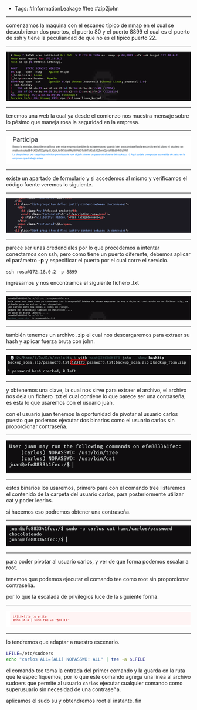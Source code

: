 - Tags: #InformationLeakage #tee #zip2john 
_____
comenzamos la maquina con el escaneo típico de nmap en el cual se descubrieron dos puertos, el puerto 80 y el puerto 8899 el cual es el puerto de ssh y tiene la peculiaridad de que no es el típico puerto 22.
____
![](attachment/703ef4eaa32706b2c4315540dff74e76.png)
_______
tenemos una web la cual ya desde el comienzo nos muestra mensaje sobre lo pésimo que maneja rosa la seguridad en la empresa.
_____
![](attachment/2e5f989ecd98b712d61c5869a435913c.png)
_____
existe un apartado de formulario y si accedemos al mismo y verificamos el código fuente veremos lo siguiente.
_____
![](attachment/05250a08ec1a4d16dd5af1089f6ff998.png)
_____
parece ser unas credenciales por lo que procedemos a intentar conectarnos con ssh, pero como tiene un puerto diferente, debemos aplicar el parámetro **-p** y especificar el puerto por el cual corre el servicio.

```shell
ssh rosa@172.18.0.2 -p 8899
```

ingresamos y nos encontramos el siguiente fichero .txt
____
![](attachment/1e012e75cb51ce7e46137148a1689e45.png)
_______
también tenemos un archivo .zip el cual nos descargaremos para extraer su hash y aplicar fuerza bruta con john.
_____
![](attachment/43bb52296489fe9a2e849274a41139f1.png)
____
y obtenemos una clave, la cual nos sirve para extraer el archivo, el archivo nos deja un fichero .txt el cual contiene lo que parece ser una contraseña, es esta lo que usaremos con el usuario juan.

con el usuario juan tenemos la oportunidad de pivotar al usuario carlos puesto que podemos ejecutar dos binarios como el usuario carlos sin proporcionar contraseña.
____
![](attachment/88061b9d9504b509fc4912ccdea87862.png)
____
estos binarios los usaremos, primero para con el comando tree listaremos el contenido de la carpeta del usuario carlos, para posteriormente utilizar cat y poder leerlos.

si hacemos eso podremos obtener una contraseña.
_____
![](attachment/62ab05784dc66ccb22375194218f8397.png)
_____
para poder pivotar al usuario carlos, y ver de que forma podemos escalar a root.

tenemos que podemos ejecutar el comando tee como root sin proporcionar contraseña.

por lo que la escalada de privilegios luce de la siguiente forma.
____
![](attachment/adc6179adcef54a520e7bb680722bf71.png)
______
lo tendremos que adaptar a nuestro escenario.

```bash
LFILE=/etc/sudoers
echo "carlos ALL=(ALL) NOPASSWD: ALL" | tee -a $LFILE
```

el comando tee toma la entrada del primer comando y la guarda en la ruta que le especifiquemos, por lo que este comando agrega una línea al archivo sudoers que permite al usuario `carlos` ejecutar cualquier comando como superusuario sin necesidad de una contraseña.

aplicamos el sudo su y obtendremos root al instante. fin
